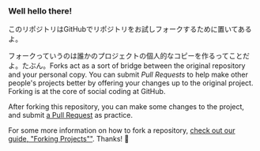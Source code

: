 ﻿### Well hello there!

このリポジトリはGitHubでリポジトリをお試しフォークするために置いてあるよ。

フォークっていうのは誰かのプロジェクトの個人的なコピーを作るってことだよ。たぶん。Forks act as a sort of bridge between the original repository and your personal copy. You can submit *Pull Requests* to help make other people's projects better by offering your changes up to the original project. Forking is at the core of social coding at GitHub.

After forking this repository, you can make some changes to the project, and submit [a Pull Request](https://github.com/octocat/Spoon-Knife/pulls) as practice.

For some more information on how to fork a repository, [check out our guide, "Forking Projects""](http://guides.github.com/overviews/forking/). Thanks! :sparkling_heart:
